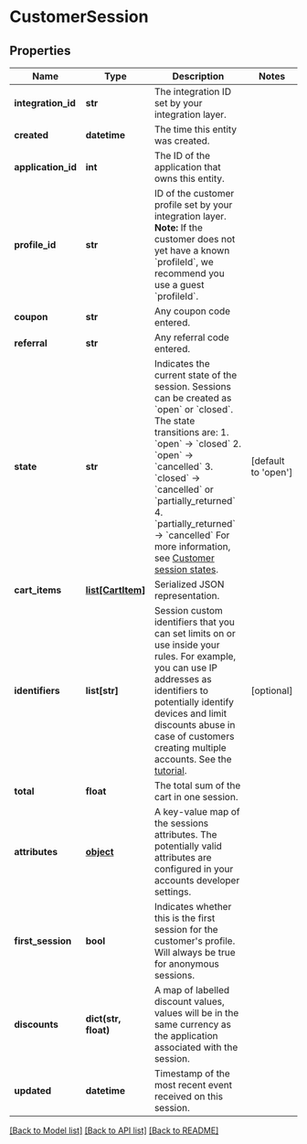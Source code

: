 # CustomerSession


## Properties
Name | Type | Description | Notes
------------ | ------------- | ------------- | -------------
**integration_id** | **str** | The integration ID set by your integration layer. | 
**created** | **datetime** | The time this entity was created. | 
**application_id** | **int** | The ID of the application that owns this entity. | 
**profile_id** | **str** | ID of the customer profile set by your integration layer.  **Note:** If the customer does not yet have a known &#x60;profileId&#x60;, we recommend you use a guest &#x60;profileId&#x60;.  | 
**coupon** | **str** | Any coupon code entered. | 
**referral** | **str** | Any referral code entered. | 
**state** | **str** | Indicates the current state of the session. Sessions can be created as &#x60;open&#x60; or &#x60;closed&#x60;. The state transitions are:  1. &#x60;open&#x60; → &#x60;closed&#x60; 2. &#x60;open&#x60; → &#x60;cancelled&#x60; 3. &#x60;closed&#x60; → &#x60;cancelled&#x60; or &#x60;partially_returned&#x60; 4. &#x60;partially_returned&#x60; → &#x60;cancelled&#x60;  For more information, see [Customer session states](https://docs.talon.one/docs/dev/concepts/entities/customer-sessions).  | [default to 'open']
**cart_items** | [**list[CartItem]**](CartItem.md) | Serialized JSON representation. | 
**identifiers** | **list[str]** | Session custom identifiers that you can set limits on or use inside your rules.  For example, you can use IP addresses as identifiers to potentially identify devices and limit discounts abuse in case of customers creating multiple accounts. See the [tutorial](https://docs.talon.one/docs/dev/tutorials/using-identifiers).  | [optional] 
**total** | **float** | The total sum of the cart in one session. | 
**attributes** | [**object**](.md) | A key-value map of the sessions attributes. The potentially valid attributes are configured in your accounts developer settings.  | 
**first_session** | **bool** | Indicates whether this is the first session for the customer&#39;s profile. Will always be true for anonymous sessions. | 
**discounts** | **dict(str, float)** | A map of labelled discount values, values will be in the same currency as the application associated with the session. | 
**updated** | **datetime** | Timestamp of the most recent event received on this session. | 

[[Back to Model list]](../README.md#documentation-for-models) [[Back to API list]](../README.md#documentation-for-api-endpoints) [[Back to README]](../README.md)



